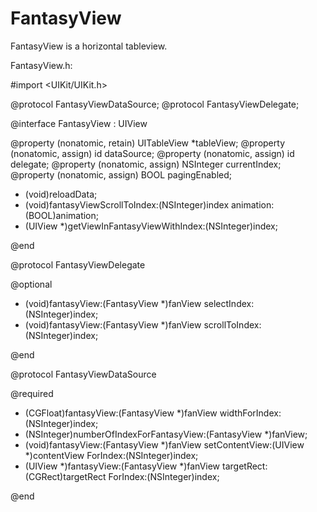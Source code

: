 FantasyView
===========

FantasyView is a horizontal tableview.

FantasyView.h:

#import <UIKit/UIKit.h>

@protocol FantasyViewDataSource;
@protocol FantasyViewDelegate;

@interface FantasyView : UIView

@property (nonatomic, retain) UITableView                       *tableView;
@property (nonatomic, assign) id<FantasyViewDataSource>         dataSource;
@property (nonatomic, assign) id<FantasyViewDelegate>           delegate;
@property (nonatomic, assign) NSInteger                         currentIndex;
@property (nonatomic, assign) BOOL                              pagingEnabled;

- (void)reloadData;
- (void)fantasyViewScrollToIndex:(NSInteger)index animation:(BOOL)animation;
- (UIView *)getViewInFantasyViewWithIndex:(NSInteger)index;

@end

@protocol FantasyViewDelegate <NSObject>

@optional
- (void)fantasyView:(FantasyView *)fanView selectIndex:(NSInteger)index;
- (void)fantasyView:(FantasyView *)fanView scrollToIndex:(NSInteger)index;

@end

@protocol FantasyViewDataSource <NSObject>

@required
- (CGFloat)fantasyView:(FantasyView *)fanView widthForIndex:(NSInteger)index;
- (NSInteger)numberOfIndexForFantasyView:(FantasyView *)fanView;
- (void)fantasyView:(FantasyView *)fanView setContentView:(UIView *)contentView ForIndex:(NSInteger)index;
- (UIView *)fantasyView:(FantasyView *)fanView targetRect:(CGRect)targetRect ForIndex:(NSInteger)index;

@end